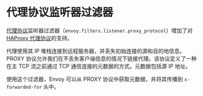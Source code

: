 # 代理协议监听器过滤器

[代理协议](https://www.envoyproxy.io/docs/envoy/latest/configuration/listeners/listener_filters/proxy_protocol)监听器过滤器（`envoy.filters.listener.proxy_protocol`）增加了对 [HAProxy 代理协议](https://www.haproxy.org/download/1.9/doc/proxy-protocol.txt)的支持。

代理使用其 IP 堆栈连接到远程服务器，并丢失初始连接的源和目的地信息。PROXY 协议允许我们在不丢失客户端信息的情况下链接代理。该协议定义了一种在主 TCP 流之前通过 TCP 通信连接的元数据的方式。元数据包括源 IP 地址。

使用这个过滤器，Envoy 可以从 PROXY 协议中获取元数据，并将其传播到 `x-forwarded-for` 头中。